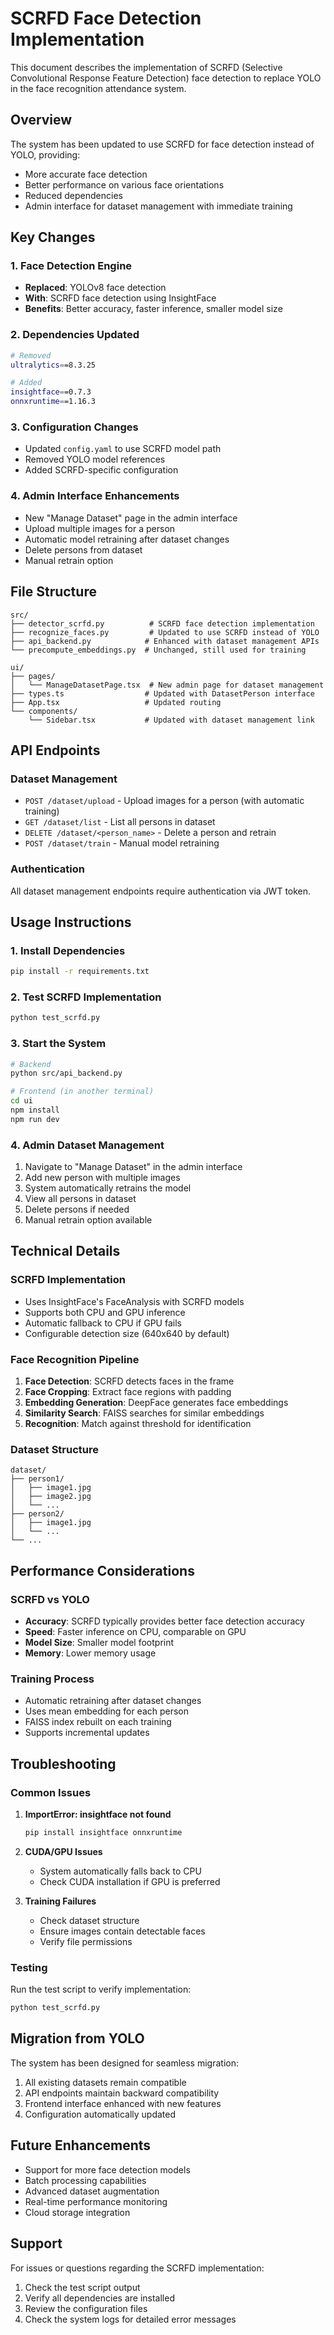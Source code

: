 # SCRFD Face Detection Implementation

This document describes the implementation of SCRFD (Selective Convolutional Response Feature Detection) face detection to replace YOLO in the face recognition attendance system.

## Overview

The system has been updated to use SCRFD for face detection instead of YOLO, providing:
- More accurate face detection
- Better performance on various face orientations
- Reduced dependencies
- Admin interface for dataset management with immediate training

## Key Changes

### 1. Face Detection Engine
- **Replaced**: YOLOv8 face detection
- **With**: SCRFD face detection using InsightFace
- **Benefits**: Better accuracy, faster inference, smaller model size

### 2. Dependencies Updated
```bash
# Removed
ultralytics==8.3.25

# Added
insightface==0.7.3
onnxruntime==1.16.3
```

### 3. Configuration Changes
- Updated `config.yaml` to use SCRFD model path
- Removed YOLO model references
- Added SCRFD-specific configuration

### 4. Admin Interface Enhancements
- New "Manage Dataset" page in the admin interface
- Upload multiple images for a person
- Automatic model retraining after dataset changes
- Delete persons from dataset
- Manual retrain option

## File Structure

```
src/
├── detector_scrfd.py          # SCRFD face detection implementation
├── recognize_faces.py         # Updated to use SCRFD instead of YOLO
├── api_backend.py            # Enhanced with dataset management APIs
└── precompute_embeddings.py  # Unchanged, still used for training

ui/
├── pages/
│   └── ManageDatasetPage.tsx  # New admin page for dataset management
├── types.ts                  # Updated with DatasetPerson interface
├── App.tsx                   # Updated routing
└── components/
    └── Sidebar.tsx           # Updated with dataset management link
```

## API Endpoints

### Dataset Management
- `POST /dataset/upload` - Upload images for a person (with automatic training)
- `GET /dataset/list` - List all persons in dataset
- `DELETE /dataset/<person_name>` - Delete a person and retrain
- `POST /dataset/train` - Manual model retraining

### Authentication
All dataset management endpoints require authentication via JWT token.

## Usage Instructions

### 1. Install Dependencies
```bash
pip install -r requirements.txt
```

### 2. Test SCRFD Implementation
```bash
python test_scrfd.py
```

### 3. Start the System
```bash
# Backend
python src/api_backend.py

# Frontend (in another terminal)
cd ui
npm install
npm run dev
```

### 4. Admin Dataset Management
1. Navigate to "Manage Dataset" in the admin interface
2. Add new person with multiple images
3. System automatically retrains the model
4. View all persons in dataset
5. Delete persons if needed
6. Manual retrain option available

## Technical Details

### SCRFD Implementation
- Uses InsightFace's FaceAnalysis with SCRFD models
- Supports both CPU and GPU inference
- Automatic fallback to CPU if GPU fails
- Configurable detection size (640x640 by default)

### Face Recognition Pipeline
1. **Face Detection**: SCRFD detects faces in the frame
2. **Face Cropping**: Extract face regions with padding
3. **Embedding Generation**: DeepFace generates face embeddings
4. **Similarity Search**: FAISS searches for similar embeddings
5. **Recognition**: Match against threshold for identification

### Dataset Structure
```
dataset/
├── person1/
│   ├── image1.jpg
│   ├── image2.jpg
│   └── ...
├── person2/
│   ├── image1.jpg
│   └── ...
└── ...
```

## Performance Considerations

### SCRFD vs YOLO
- **Accuracy**: SCRFD typically provides better face detection accuracy
- **Speed**: Faster inference on CPU, comparable on GPU
- **Model Size**: Smaller model footprint
- **Memory**: Lower memory usage

### Training Process
- Automatic retraining after dataset changes
- Uses mean embedding for each person
- FAISS index rebuilt on each training
- Supports incremental updates

## Troubleshooting

### Common Issues

1. **ImportError: insightface not found**
   ```bash
   pip install insightface onnxruntime
   ```

2. **CUDA/GPU Issues**
   - System automatically falls back to CPU
   - Check CUDA installation if GPU is preferred

3. **Training Failures**
   - Check dataset structure
   - Ensure images contain detectable faces
   - Verify file permissions

### Testing
Run the test script to verify implementation:
```bash
python test_scrfd.py
```

## Migration from YOLO

The system has been designed for seamless migration:
1. All existing datasets remain compatible
2. API endpoints maintain backward compatibility
3. Frontend interface enhanced with new features
4. Configuration automatically updated

## Future Enhancements

- Support for more face detection models
- Batch processing capabilities
- Advanced dataset augmentation
- Real-time performance monitoring
- Cloud storage integration

## Support

For issues or questions regarding the SCRFD implementation:
1. Check the test script output
2. Verify all dependencies are installed
3. Review the configuration files
4. Check the system logs for detailed error messages
